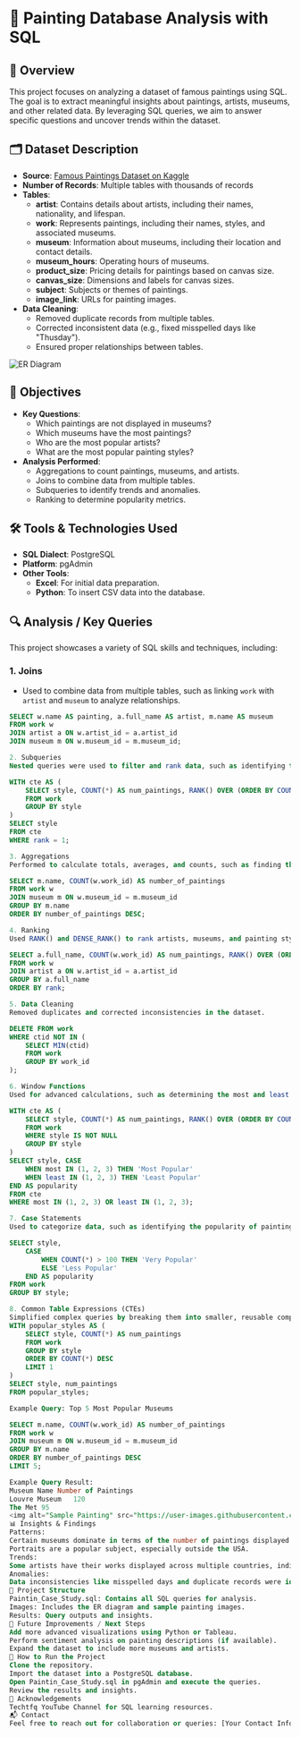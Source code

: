 # 🎨 Painting Database Analysis with SQL

## 📖 Overview
This project focuses on analyzing a dataset of famous paintings using SQL. The goal is to extract meaningful insights about paintings, artists, museums, and other related data. By leveraging SQL queries, we aim to answer specific questions and uncover trends within the dataset.

## 🗂️ Dataset Description
- **Source**: [Famous Paintings Dataset on Kaggle](https://www.kaggle.com/datasets/mexwell/famous-paintings)
- **Number of Records**: Multiple tables with thousands of records
- **Tables**:
  - **artist**: Contains details about artists, including their names, nationality, and lifespan.
  - **work**: Represents paintings, including their names, styles, and associated museums.
  - **museum**: Information about museums, including their location and contact details.
  - **museum_hours**: Operating hours of museums.
  - **product_size**: Pricing details for paintings based on canvas size.
  - **canvas_size**: Dimensions and labels for canvas sizes.
  - **subject**: Subjects or themes of paintings.
  - **image_link**: URLs for painting images.
- **Data Cleaning**:
  - Removed duplicate records from multiple tables.
  - Corrected inconsistent data (e.g., fixed misspelled days like "Thusday").
  - Ensured proper relationships between tables.

![ER Diagram](https://user-images.githubusercontent.com/your-image-link.png)

## 🎯 Objectives
- **Key Questions**:
  - Which paintings are not displayed in museums?
  - Which museums have the most paintings?
  - Who are the most popular artists?
  - What are the most popular painting styles?
- **Analysis Performed**:
  - Aggregations to count paintings, museums, and artists.
  - Joins to combine data from multiple tables.
  - Subqueries to identify trends and anomalies.
  - Ranking to determine popularity metrics.

## 🛠️ Tools & Technologies Used
- **SQL Dialect**: PostgreSQL
- **Platform**: pgAdmin
- **Other Tools**:
  - **Excel**: For initial data preparation.
  - **Python**: To insert CSV data into the database.

## 🔍 Analysis / Key Queries
This project showcases a variety of SQL skills and techniques, including:

### **1. Joins**
- Used to combine data from multiple tables, such as linking `work` with `artist` and `museum` to analyze relationships.
```sql
SELECT w.name AS painting, a.full_name AS artist, m.name AS museum
FROM work w
JOIN artist a ON w.artist_id = a.artist_id
JOIN museum m ON w.museum_id = m.museum_id;

2. Subqueries
Nested queries were used to filter and rank data, such as identifying the most popular painting styles.

WITH cte AS (
    SELECT style, COUNT(*) AS num_paintings, RANK() OVER (ORDER BY COUNT(*) DESC) AS rank
    FROM work
    GROUP BY style
)
SELECT style
FROM cte
WHERE rank = 1;

3. Aggregations
Performed to calculate totals, averages, and counts, such as finding the number of paintings in each museum.

SELECT m.name, COUNT(w.work_id) AS number_of_paintings
FROM work w
JOIN museum m ON w.museum_id = m.museum_id
GROUP BY m.name
ORDER BY number_of_paintings DESC;

4. Ranking
Used RANK() and DENSE_RANK() to rank artists, museums, and painting styles based on popularity.

SELECT a.full_name, COUNT(w.work_id) AS num_paintings, RANK() OVER (ORDER BY COUNT(w.work_id) DESC) AS rank
FROM work w
JOIN artist a ON w.artist_id = a.artist_id
GROUP BY a.full_name
ORDER BY rank;

5. Data Cleaning
Removed duplicates and corrected inconsistencies in the dataset.

DELETE FROM work
WHERE ctid NOT IN (
    SELECT MIN(ctid)
    FROM work
    GROUP BY work_id
);

6. Window Functions
Used for advanced calculations, such as determining the most and least popular painting styles.

WITH cte AS (
    SELECT style, COUNT(*) AS num_paintings, RANK() OVER (ORDER BY COUNT(*) DESC) AS most, RANK() OVER (ORDER BY COUNT(*) ASC) AS least
    FROM work
    WHERE style IS NOT NULL
    GROUP BY style
)
SELECT style, CASE 
    WHEN most IN (1, 2, 3) THEN 'Most Popular'
    WHEN least IN (1, 2, 3) THEN 'Least Popular'
END AS popularity
FROM cte
WHERE most IN (1, 2, 3) OR least IN (1, 2, 3);

7. Case Statements
Used to categorize data, such as identifying the popularity of painting styles.

SELECT style, 
    CASE 
        WHEN COUNT(*) > 100 THEN 'Very Popular'
        ELSE 'Less Popular'
    END AS popularity
FROM work
GROUP BY style;

8. Common Table Expressions (CTEs)
Simplified complex queries by breaking them into smaller, reusable components.
WITH popular_styles AS (
    SELECT style, COUNT(*) AS num_paintings
    FROM work
    GROUP BY style
    ORDER BY COUNT(*) DESC
    LIMIT 1
)
SELECT style, num_paintings
FROM popular_styles;

Example Query: Top 5 Most Popular Museums

SELECT m.name, COUNT(w.work_id) AS number_of_paintings
FROM work w
JOIN museum m ON w.museum_id = m.museum_id
GROUP BY m.name
ORDER BY number_of_paintings DESC
LIMIT 5;

Example Query Result:
Museum Name	Number of Paintings
Louvre Museum	120
The Met	95
<img alt="Sample Painting" src="https://user-images.githubusercontent.com/your-image-link.png">
📊 Insights & Findings
Patterns:
Certain museums dominate in terms of the number of paintings displayed.
Portraits are a popular subject, especially outside the USA.
Trends:
Some artists have their works displayed across multiple countries, indicating global popularity.
Anomalies:
Data inconsistencies like misspelled days and duplicate records were identified and corrected.
📁 Project Structure
Paintin_Case_Study.sql: Contains all SQL queries for analysis.
Images: Includes the ER diagram and sample painting images.
Results: Query outputs and insights.
🧠 Future Improvements / Next Steps
Add more advanced visualizations using Python or Tableau.
Perform sentiment analysis on painting descriptions (if available).
Expand the dataset to include more museums and artists.
🚀 How to Run the Project
Clone the repository.
Import the dataset into a PostgreSQL database.
Open Paintin_Case_Study.sql in pgAdmin and execute the queries.
Review the results and insights.
🙌 Acknowledgements
Techtfq YouTube Channel for SQL learning resources.
📬 Contact
Feel free to reach out for collaboration or queries: [Your Contact Info] ```
